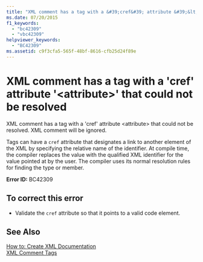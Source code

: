 ```yaml
---
title: "XML comment has a tag with a &#39;cref&#39; attribute &#39;&lt;attribute&gt;&#39; that could not be resolved"
ms.date: 07/20/2015
f1_keywords: 
  - "bc42309"
  - "vbc42309"
helpviewer_keywords: 
  - "BC42309"
ms.assetid: c9f3cfa5-565f-48bf-8616-cfb25d24f89e
---
```

# XML comment has a tag with a &#39;cref&#39; attribute &#39;&lt;attribute&gt;&#39; that could not be resolved
XML comment has a tag with a 'cref' attribute \<attribute> that could not be resolved. XML comment will be ignored.  
  
 Tags can have a `cref` attribute that designates a link to another element of the XML by specifying the relative name of the identifier. At compile time, the compiler replaces the value with the qualified XML identifier for the value pointed at by the user. The compiler uses its normal resolution rules for finding the type or member.  
  
 **Error ID:** BC42309  
  
## To correct this error  
  
- Validate the `cref` attribute so that it points to a valid code element.  
  
## See Also  
 [How to: Create XML Documentation](../../visual-basic/programming-guide/program-structure/how-to-create-xml-documentation.md)  
 [XML Comment Tags](../../visual-basic/language-reference/xmldoc/recommended-xml-tags-for-documentation-comments.md)
